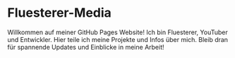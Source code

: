 # Fluesterer-Media
Willkommen auf meiner GitHub Pages Website! Ich bin Fluesterer, YouTuber und Entwickler. Hier teile ich meine Projekte und Infos über mich. Bleib dran für spannende Updates und Einblicke in meine Arbeit!
